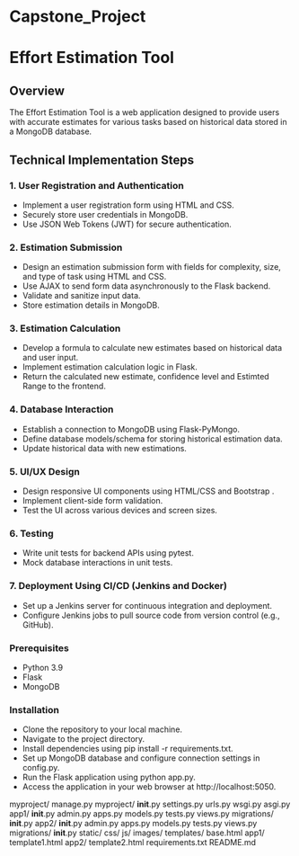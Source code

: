 # Capstone_Project
# Effort Estimation Tool

## Overview

The Effort Estimation Tool is a web application designed to provide users with accurate estimates for various tasks based on historical data stored in a MongoDB database. 

## Technical Implementation Steps

### 1. User Registration and Authentication
- Implement a user registration form using HTML and CSS.
- Securely store user credentials in MongoDB.
- Use JSON Web Tokens (JWT) for secure authentication.

### 2. Estimation Submission
- Design an estimation submission form with fields for complexity, size, and type of task using HTML and CSS.
- Use AJAX to send form data asynchronously to the Flask backend.
- Validate and sanitize input data.
- Store estimation details in MongoDB.

### 3. Estimation Calculation
- Develop a formula to calculate new estimates based on historical data and user input.
- Implement estimation calculation logic in Flask.
- Return the calculated new estimate, confidence level and Estimted Range to the frontend.

### 4. Database Interaction
- Establish a connection to MongoDB using Flask-PyMongo.
- Define database models/schema for storing historical estimation data.
- Update historical data with new estimations.

### 5. UI/UX Design
- Design responsive UI components using HTML/CSS and Bootstrap .
- Implement client-side form validation.
- Test the UI across various devices and screen sizes.

### 6. Testing
- Write unit tests for backend APIs using pytest.
- Mock database interactions in unit tests.

### 7. Deployment Using CI/CD (Jenkins and Docker)
- Set up a Jenkins server for continuous integration and deployment.
- Configure Jenkins jobs to pull source code from version control (e.g., GitHub).


### Prerequisites
- Python 3.9
- Flask
- MongoDB

### Installation
- Clone the repository to your local machine.
- Navigate to the project directory.
- Install dependencies using pip install -r requirements.txt.
- Set up MongoDB database and configure connection settings in config.py.
- Run the Flask application using python app.py.
- Access the application in your web browser at http://localhost:5050.


myproject/
    manage.py
    myproject/
        __init__.py
        settings.py
        urls.py
        wsgi.py
        asgi.py
    app1/
        __init__.py
        admin.py
        apps.py
        models.py
        tests.py
        views.py
        migrations/
            __init__.py
    app2/
        __init__.py
        admin.py
        apps.py
        models.py
        tests.py
        views.py
        migrations/
            __init__.py
    static/
        css/
        js/
        images/
    templates/
        base.html
        app1/
            template1.html
        app2/
            template2.html
    requirements.txt
    README.md





